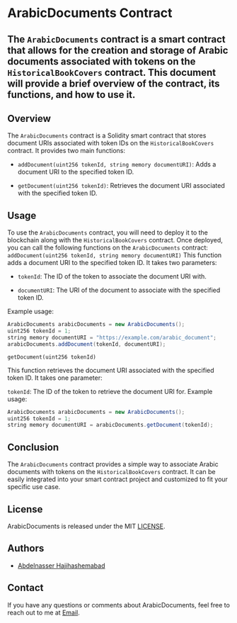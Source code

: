 # ArabicDocuments Contract
## The `ArabicDocuments` contract is a smart contract that allows for the creation and storage of Arabic documents associated with tokens on the `HistoricalBookCovers` contract. This document will provide a brief overview of the contract, its functions, and how to use it.

## Overview
The `ArabicDocuments` contract is a Solidity smart contract that stores document URIs associated with token IDs on the `HistoricalBookCovers` contract. It provides two main functions:

 * `addDocument(uint256 tokenId, string memory documentURI)`: Adds a document URI to the specified token ID.

* `getDocument(uint256 tokenId)`: Retrieves the document URI associated with the specified token ID.

## Usage
To use the `ArabicDocuments` contract, you will need to deploy it to the blockchain along with the `HistoricalBookCovers` contract. Once deployed, you can call the following functions on the `ArabicDocuments` contract:
`addDocument(uint256 tokenId, string memory documentURI)`
This function adds a document URI to the specified token ID. It takes two parameters:

* `tokenId`: The ID of the token to associate the document URI with.

* `documentURI`: The URI of the document to associate with the specified token ID.

Example usage:

```java
ArabicDocuments arabicDocuments = new ArabicDocuments();
uint256 tokenId = 1;
string memory documentURI = "https://example.com/arabic_document";
arabicDocuments.addDocument(tokenId, documentURI);
  ```
`getDocument(uint256 tokenId)`

This function retrieves the document URI associated with the specified token ID. It takes one parameter:

`tokenId`: The ID of the token to retrieve the document URI for.
Example usage:

```java
ArabicDocuments arabicDocuments = new ArabicDocuments();
uint256 tokenId = 1;
string memory documentURI = arabicDocuments.getDocument(tokenId);
```
## Conclusion
The `ArabicDocuments` contract provides a simple way to associate Arabic documents with tokens on the `HistoricalBookCovers` contract. It can be easily integrated into your smart contract project and customized to fit your specific use case.

## License
ArabicDocuments is released under the MIT [LICENSE](LICENSE).

## Authors
- [Abdelnasser Hajihashemabad](https://github.com/hajihashemabad)

## Contact
If you have any questions or comments about ArabicDocuments, feel free to reach out to me at [Email](mailto:info@abdelnasser.com).
